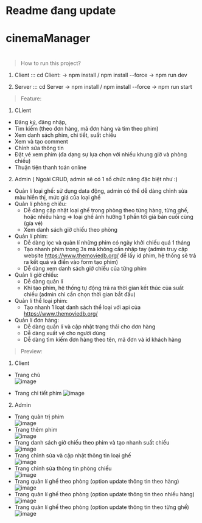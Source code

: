 # Readme đang update 
# cinemaManager


# 
> How to run this project? <br/>

  1. Client ::: cd Client: -> npm install / npm install --force -> npm run dev <br>

  2. Server ::: cd Server -> npm install / npm install --force -> npm run start <br>

> Feature: 

  1. CLient
  - Đăng ký, đăng nhập, 
  - Tìm kiếm (theo đơn hàng, mã đơn hàng và tìm theo phim)
  - Xem danh sách phim, chi tiết, suất chiếu
  - Xem và tạo comment
  - Chỉnh sửa thông tin
  - Đặt vé xem phim (đa dạng sự lựa chọn với nhiều khung giờ và phòng chiếu)
  - Thuận tiện thanh toán online 
  
  2. Admin ( Ngoài CRUD, admin sẽ có 1 số chức năng đặc biệt như :)
   - Quản lí loại ghế: sử dụng data động, admin có thể dễ dàng chỉnh sửa màu hiển thị, mức giá của loại ghế
   - Quản lí phòng chiếu: <br>
      + Dễ dàng cập nhật loại ghế trong phòng theo từng hàng, từng ghế, hoặc nhiều hàng
      => loại ghế ảnh hưởng 1 phần tới giá bán cuối cùng (gía vé)
      + Xem danh sách giờ chiếu theo phòng
   - Quản lí phim: <br>
       + Dễ dàng lọc và quản lí những phim có ngày khởi chiếu quá 1 tháng
       + Tạo nhanh phim trong 3s mà không cần nhập tay (admin truy cập website https://www.themoviedb.org/ để lấy id phim, hệ thống sẽ trả ra kết quả và điển vào form tạo phim)
       + Dễ dàng xem danh sách giở chiếu của từng phim
   - Quản lí giờ chiếu: <br>
      + Dễ dàng quản lí   
      + Khi tạo phim, hệ thống tự động trả ra thời gian kết thúc của suất chiếu (admin chỉ cần chọn thời gian bắt đầu)
   - Quản lí thể loại phim: <br>
      + Tạo nhanh 1 loạt danh sách thể loại với api của https://www.themoviedb.org/ 
   - Quản lí đơn hàng: <br>
     + Dễ dàng quản lí và cập nhật trạng thái cho đơn hàng
     + Dễ dàng xuất vé cho người dùng
     + Dễ dàng tìm kiếm đơn hàng theo tên, mã đơn và id khách hàng
> Preview: 
  1. Client
  - Trang chủ <br>
  ![image](https://user-images.githubusercontent.com/51841214/227824986-cbbdda0e-fe1b-4fe6-8869-ee785358b9dc.png)
  
  - Trang chi tiết phim
  ![image](https://user-images.githubusercontent.com/51841214/227825296-63f6c748-ac88-4a4f-b27e-5a7db208090e.png)
  
  
  2. Admin
  - Trang quản trị phim <br>
   ![image](https://user-images.githubusercontent.com/51841214/227825444-03a3d1dc-1486-485e-b006-cd51438b78ae.png)
  - Trang thêm phim <br>
   ![image](https://user-images.githubusercontent.com/51841214/227825713-2f3cb53e-c083-4624-a189-c31a73869aa1.png)
 - Trang danh sách giở chiếu theo phim và tạo nhanh suất chiếu <br>
   ![image](https://user-images.githubusercontent.com/51841214/227825928-6d310591-483e-456c-9fba-a4de05b9a674.png)
  - Trang chỉnh sửa và cập nhật thông tin loại ghế <br>
   ![image](https://user-images.githubusercontent.com/51841214/227826173-9707a080-d623-4abb-b96b-89b8c30ed9b0.png)
- Trang chỉnh sửa thông tin phòng chiếu <br>
   ![image](https://user-images.githubusercontent.com/51841214/227826273-ddd82645-c7f2-4dd2-bf52-df932404886a.png)  
- Trang quản lí ghế theo phòng (option update thông tin theo hàng)
   ![image](https://user-images.githubusercontent.com/51841214/227826397-8de03325-4343-4b93-9d06-38bad8afc0a8.png)
- Trang quản lí ghế theo phòng (option update thông tin theo nhiều hàng)
   ![image](https://user-images.githubusercontent.com/51841214/227826636-83be2042-6350-4868-9d2c-0db1ef746d79.png)
- Trang quản lí ghế theo phòng (option update thông tin theo từng ghế)
   ![image](https://user-images.githubusercontent.com/51841214/227826668-8bd23272-9fb9-4b33-a89f-3adb4553f6a4.png)

